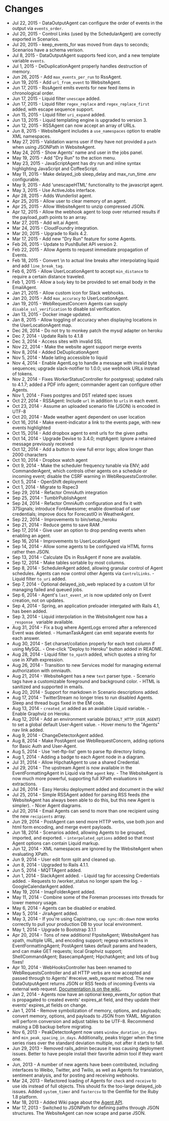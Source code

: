 # Changes

* Jul 22, 2015   - DataOutputAgent can configure the order of events in the output via `events_order`.
* Jul 20, 2015   - Control Links (used by the SchedularAgent) are correctly exported in Scenarios.
* Jul 20, 2015   - keep\_events\_for was moved from days to seconds; Scenarios have a schema verison.
* Jul 8, 2015    - DataOutputAgent supports feed icon, and a new template variable `events`.
* Jul 1, 2015    - DeDuplicationAgent properly handles destruction of memory.
* Jun 26, 2015   - Add `max_events_per_run` to RssAgent.
* Jun 19, 2015   - Add `url_from_event` to WebsiteAgent.
* Jun 17, 2015   - RssAgent emits events for new feed items in chronological order.
* Jun 17, 2015   - Liquid filter `unescape` added.
* Jun 17, 2015   - Liquid filter `regex_replace` and `regex_replace_first` added, with escape sequence support.
* Jun 15, 2015   - Liquid filter `uri_expand` added.
* Jun 13, 2015   - Liquid templating engine is upgraded to version 3.
* Jun 12, 2015   - RSSAgent can now accept an array of URLs.
* Jun 8, 2015    - WebsiteAgent includes a `use_namespaces` option to enable XML namespaces.
* May 27, 2015   - Validation warns user if they have not provided a `path` when using JSONPath in WebsiteAgent.
* May 24, 2015   - Show Agents' name and user in the jobs panel.
* May 19, 2015   - Add "Dry Run" to the action menu.
* May 23, 2015   - JavaScriptAgent has dry run and inline syntax highlighting JavaScript and CoffeeScript.
* May 11, 2015   - Make delayed\_job sleep\_delay and max\_run\_time .env configurable.
* May 9, 2015    - Add 'unescapeHTML' functionality to the javascript agent.
* May 3, 2015    - Use ActiveJobs interface. 
* Apr 28, 2015   - Adds Wunderlist agent.
* Apr 25, 2015   - Allow user to clear memory of an agent.
* Apr 25, 2015   - Allow WebsiteAgent to unzip compressed JSON.
* Apr 12, 2015   - Allow the webhook agent to loop over returned results if the payload\_path points to an array.
* Mar 27, 2015   - Add wit.ai Agent.
* Mar 24, 2015   - CloudFoundry integration.
* Mar 20, 2015   - Upgrade to Rails 4.2.
* Mar 17, 2015   - Add new "Dry Run" feature for some Agents.
* Feb 26, 2015   - Update to PushBullet API version 2.
* Feb 22, 2015   - Allow Agents to request immediate propagation of Events.
* Feb 18, 2015   - Convert \n to actual line breaks after interpolating liquid and add `line_break_tag`.
* Feb 6, 2015    - Allow UserLocationAgent to accept `min_distance` to require a certain distance traveled.
* Feb 1, 2015    - Allow a `body` key to be provided to set email body in the EmailAgent.
* Jan 21, 2015   - Allow custom icon for Slack webhooks.
* Jan 20, 2015   - Add `max_accuracy` to UserLocationAgent.
* Jan 19, 2015   - WebRequestConcern Agents can supply `disable_ssl_verification` to disable ssl verification.
* Jan 13, 2015   - Docker image updated.
* Jan 8, 2015    - Allow toggling of accuracy when displaying locations in the UserLocationAgent map.
* Dec 26, 2014   - Do not try to monkey patch the mysql adapter on heroku
* Dec 7, 2014    - Update Rails to 4.1.8
* Dec 3, 2014    - Access sites with invalid SSL
* Nov 22, 2014   - Make the website agent support merge events
* Nov 8, 2014    - Added DeDuplicationAgent
* Nov 5, 2014    - Made latlng accessible to liquid
* Nov 4, 2014    - Enable AgentLog to handle a message with invalid byte sequences; upgrade slack-notifier to 1.0.0; use webhook URLs instead of tokens.
* Nov 2, 2014    - Fixes WorkerStatusController for postgresql; updated rails to 4.1.7; added a PDF info agent; commander agent can configure other Agents.
* Nov 1, 2014    - Fixes postgres and DST related spec issues
* Oct 27, 2014   - RSSAgent: Include `url` in addition to `urls` in each event.
* Oct 23, 2014   - Assume an uploaded scenario file (JSON) is encoded in UTF-8
* Oct 20, 2014   - Made weather agent dependent on user location
* Oct 16, 2014   - Make event-indicator a link to the events page, with new events highlighted
* Oct 15, 2014   - Add dropbox agent to emit urls for the given paths
* Oct 14, 2014   - Upgrade Devise to 3.4.0; mqttAgent: Ignore a retained message previously received
* Oct 12, 2014   - Add a button to view full error logs; allow longer than 2000 characters
* Oct 10, 2014   - Dropbox watch agent
* Oct 9, 2014    - Make the scheduler frequency tunable via ENV; add CommanderAgent, which controls other agents on a schedule or incoming event; disable the CSRF warning in WebRequestsController.
* Oct 5, 2014    - OpenShift deployment
* Oct 1, 2014    - Migrate to Rspec3
* Sep 29, 2014   - Refactor OmniAuth integration
* Sep 25, 2014   - TumblrPublishAgent
* Sep 24, 2014   - Refactor OmniAuth configuration and fix it with 37Signals; introduce FontAwesome; enable download of user credentials; improve docs for ForecastIO in WeatherAgent.
* Sep 22, 2014   - Improvements to bin/setup_heroku
* Sep 21, 2014   - Reduce gems to save RAM
* Sep 17, 2014   - Give user an option to drop pending events when enabling an agent.
* Sep 16, 2014   - Improvements to UserLocationAgent
* Sep 14, 2014   - Allow some agents to be configured via HTML forms rather then JSON.
* Sep 13, 2014   - Calculate IDs in RssAgent if none are available.
* Sep 12, 2014   - Make tables sortable by most columns.
* Sep 8, 2014    - SchedulerAgent added, allowing granular control of Agent schedules.  Agents can now control other Agents via `ControlLinks`.
                 - Liquid filter `to_uri` added.
* Sep 7, 2014    - Optional delayed\_job\_web replaced by a custom UI for managing failed and queued jobs.
* Sep 6, 2014    - Agent's `last_event_at` is now updated only on Event creation, not on updates.
* Sep 4, 2014    - Spring, an application preloader intergated with Rails 4.1, has been added.
* Sep 3, 2014    - Liquid interpolation in the WebsiteAgent now has a `_response_` variable available.
* Aug 31, 2014   - Fix a bug where AgentLogs errored after a referenced Event was deleted.
                 - HumanTaskAgent can emit separate events for each answer.
* Aug 30, 2014   - Set charset/collation properly for each text column if using MySQL.
                 - One-click "Deploy to Heroku" button added in README.
* Aug 28, 2014   - Liquid filter `to_xpath` added, which quotes a string for use in XPath expression.
* Aug 26, 2014   - Transition to new Services model for managing external authorization with omniauth.
* Aug 21, 2014   - WebsiteAgent has a new `text` parser type.
                 - Scenario tags have a customizable foreground and background color.
                 - HTML is sanitized and supported in emails.
* Aug 20, 2014   - Support for markdown in Scenario descriptions added.
* Aug 17, 2014   - TwitterStream no longer tries to run disabled Agents.  Sleep and thread bugs fixed in the EM code.
* Aug 13, 2014   - `created_at` added as an available Liquid variable.
                 - Enable Graphviz on Heroku.
* Aug 12, 2014   - Add an environment variable (`DEFAULT_HTTP_USER_AGENT`) to set a global default User-Agent value.
                 - Hover menu to the "Agents" nav link added.
* Aug 9, 2014    - ChangeDetectorAgent added.
* Aug 8, 2014    - Make PostAgent use WebRequestConcern, adding options for Basic Auth and User-Agent.
* Aug 5, 2014    - Use 'net-ftp-list' gem to parse ftp directory listing.
* Aug 1, 2014    - Adding a badge to each Agent node in a diagram.
* Jul 31, 2014   - Allow HipchatAgent to use a shared Credential.
* Jul 29, 2014   - The upstream Agent is now available in the EventFormattingAgent in Liquid via the `agent` key.
                 - The WebsiteAgent is now much more powerful, supporting full XPath evaluations in extractions.
* Jul 26, 2014   - Easy Heroku deployment added and document in the wiki!
* Jul 25, 2014   - Simple RSSAgent added for parsing RSS feeds (the WebsiteAgent has always been able to do this, but this new Agent is simpler).
                 - Nicer Agent diagrams.
* Jul 20, 2014   - Email Agents can send to more than one recipient using the new `recipients` array.
* Jun 29, 2014   - PostAgent can send more HTTP verbs, use both json and html form encoding, and merge event payloads.
* Jun 18, 2014   - Scenarios added, allowing Agents to be grouped, imported, and exported.
                 - `interpolated_options` added so that most Agent options can contain Liquid markup.
* Jun 12, 2014   - XML namespaces are ignored by the WebsiteAgent when evaluating XPath.
* Jun 9, 2014    - User edit form split and cleaned up.
* Jun 8, 2014    - Upgraded to Rails 4.1.1.
* Jun 5, 2014    - MQTTAgent added.
* Jun 1, 2014    - SlackAgent added.
                 - Liquid tag for accessing Credentials added.
                 - Requests to /worker\_status  no longer spam the log.
                 - GoogleCalendarAgent added.
* May 19, 2014   - ImapFolderAgent added.
* May 11, 2014   - Combine some of the Foreman processes into threads for lower memory usage.
* May 6, 2014    - Agents can be disabled or enabled.
* May 5, 2014    - JiraAgent added.
* May 3, 2014    - If you're using Capistrano, `cap sync:db:down` now works correctly to pull your production DB to your local environment.
* May 1, 2014    - Upgrade to Bootstrap 3.1.1
* Apr 20, 2014   - Tons of new additions! FtpsiteAgent; WebsiteAgent has xpath, multiple URL, and encoding support; regexp extractions in EventFormattingAgent; PostAgent takes default params and headers, and can make GET requests; local Graphviz support; ShellCommandAgent; BasecampAgent; HipchatAgent; and lots of bug fixes!
* Apr 10, 2014   - WebHooksController has been renamed to WebRequestsController and all HTTP verbs are now accepted and passed through to Agents' #receive\_web\_request method. The new DataOutputAgent returns JSON or RSS feeds of incoming Events via external web request.  [Documentation is on the wiki.](https://github.com/cantino/huginn/wiki/Creating-a-new-agent#receiving-web-requests).
* Jan 2, 2014    - Agents now have an optional keep\_events\_for option that is propagated to created events' expires\_at field, and they update their events' expires\_at fields on change.
* Jan 1, 2014    - Remove symbolization of memory, options, and payloads; convert memory, options, and payloads to JSON from YAML.  Migration will perform conversion and adjust tables to be UTF-8.  Recommend making a DB backup before migrating.
* Nov 6, 2013    - PeakDetectorAgent now uses `window_duration_in_days` and `min_peak_spacing_in_days`.  Additionally, peaks trigger when the time series rises over the standard deviation multiple, not after it starts to fall.
* Jun 29, 2013   - Removed rails\_admin because it was causing deployment issues. Better to have people install their favorite admin tool if they want one.
* Jun, 2013      - A number of new agents have been contributed, including interfaces to Weibo, Twitter, and Twilio, as well as Agents for translation, sentiment analysis, and for posting and receiving webhooks.
* Mar 24, 2013   - Refactored loading of Agents for `check` and `receive` to use ids instead of full objects.  This should fix the too-large delayed\_job issues.  Added `system_timer` and `fastercsv` to the Gemfile for the Ruby 1.8 platform.
* Mar 18, 2013   - Added Wiki page about the [Agent API](https://github.com/cantino/huginn/wiki/Creating-a-new-agent).
* Mar 17, 2013   - Switched to JSONPath for defining paths through JSON structures.  The WebsiteAgent can now scrape and parse JSON.
